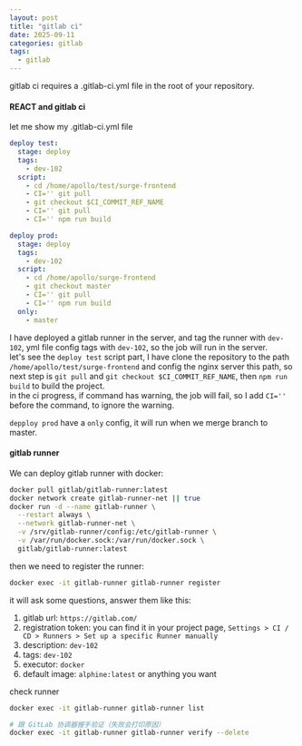 ```yaml
---
layout: post
title: "gitlab ci"
date: 2025-09-11
categories: gitlab
tags:
  - gitlab
---
```


gitlab ci requires a .gitlab-ci.yml file in the root of your repository.

#### REACT and gitlab ci

let me show my .gitlab-ci.yml file

```yml
deploy test:
  stage: deploy
  tags:
    - dev-102
  script:
    - cd /home/apollo/test/surge-frontend
    - CI='' git pull
    - git checkout $CI_COMMIT_REF_NAME
    - CI='' git pull
    - CI='' npm run build

deploy prod:
  stage: deploy
  tags:
    - dev-102
  script:
    - cd /home/apollo/surge-frontend
    - git checkout master
    - CI='' git pull
    - CI='' npm run build
  only:
    - master
```

I have deployed a gitlab runner in the server, and tag the runner with `dev-102`, yml file config tags with `dev-102`, so the job will run in the server.  
let's see the `deploy test` script part, I have clone the repository to the path `/home/apollo/test/surge-frontend` and config the nginx server this path, so next step is `git pull` and `git checkout $CI_COMMIT_REF_NAME`, then `npm run build` to build the project.  
in the ci progress, if command has warning, the job will fail, so I add `CI=''` before the command, to ignore the warning.

`depploy prod` have a `only` config, it will run when we merge branch to master.

#### gitlab runner

We can deploy gitlab runner with docker:

```bash
docker pull gitlab/gitlab-runner:latest
docker network create gitlab-runner-net || true
docker run -d --name gitlab-runner \
  --restart always \
  --network gitlab-runner-net \
  -v /srv/gitlab-runner/config:/etc/gitlab-runner \
  -v /var/run/docker.sock:/var/run/docker.sock \
  gitlab/gitlab-runner:latest
```
then we need to register the runner:

```bash
docker exec -it gitlab-runner gitlab-runner register
```
it will ask some questions, answer them like this:

1. gitlab url: `https://gitlab.com/`
2. registration token: you can find it in your project page, `Settings > CI / CD > Runners > Set up a specific Runner manually`
3. description: `dev-102`
4. tags: `dev-102`
5. executor: `docker`
6. default image: `alphine:latest` or anything you want

check runner 
```bash
docker exec -it gitlab-runner gitlab-runner list

# 跟 GitLab 协调器握手验证（失败会打印原因）
docker exec -it gitlab-runner gitlab-runner verify --delete
```